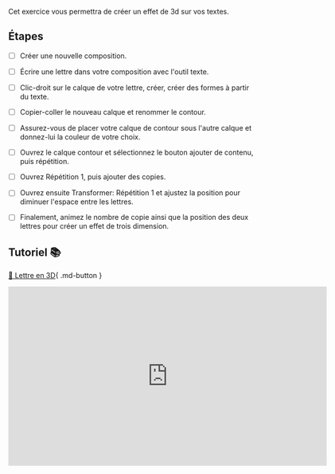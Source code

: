 Cet exercice vous permettra de créer un effet de 3d sur vos textes.     
      


## Étapes

- [ ] Créer une nouvelle composition.
- [ ] Écrire une lettre dans votre composition avec l'outil texte.
- [ ] Clic-droit sur le calque de votre lettre, créer, créer des formes à partir du texte.
- [ ] Copier-coller le nouveau calque et renommer le contour.
- [ ] Assurez-vous de placer votre calque de contour sous l'autre calque et donnez-lui la couleur de votre choix.
- [ ] Ouvrez le calque contour et sélectionnez le bouton ajouter de contenu, puis répétition.
- [ ] Ouvrez Répétition 1, puis ajouter des copies.
- [ ] Ouvrez ensuite Transformer: Répétition 1 et ajustez la position pour diminuer l'espace entre les lettres.
- [ ] Finalement, animez le nombre de copie ainsi que la position des deux lettres pour créer un effet de trois dimension.


      


## Tutoriel 📚
[📁 Lettre en 3D](https://cmontmorency365.sharepoint.com/:v:/s/TIM-582214-Animation2d77/EVdQNho5RytFh6UUKRjBA3wBEe4o7k5f4S6gdjQcBsi56w?e=3H46lj){ .md-button }          

<iframe src="https://cmontmorency365.sharepoint.com/sites/TIM-582214-Animation2d77/_layouts/15/embed.aspx?UniqueId=1a365057-4739-452b-87a5-142918c1037c&embed=%7B%22ust%22%3Atrue%2C%22hv%22%3A%22CopyEmbedCode%22%7D&referrer=StreamWebApp&referrerScenario=EmbedDialog.Create" width="640" height="360" frameborder="0" scrolling="no" allowfullscreen title="effet_3d_lettre.mp4"></iframe>
